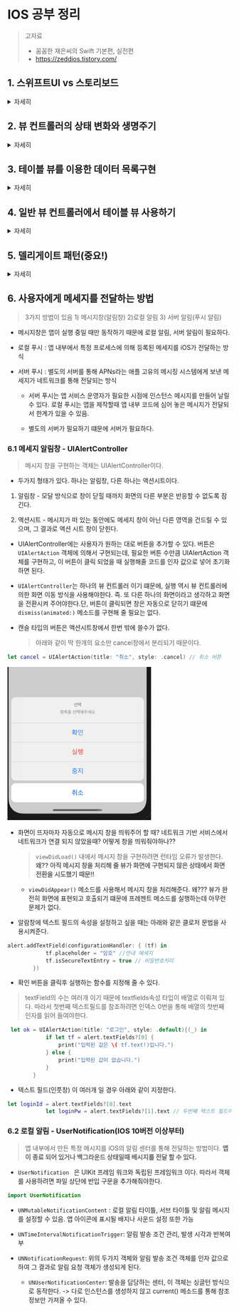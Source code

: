 

#  IOS 공부 정리

> 고자료 
>
> - 꼼꼼한 재은씨의 Swift 기본편, 실전편
> - https://zeddios.tistory.com/

## 1. 스위프트UI vs 스토리보드

<details>
<summary>자세히</summary>
	<div markdown="1">

1. xcode 11버전에선 이른바 SWIFT UI란 이름으로 새로운 방식의 디자인 인터페이스를 제공한다. 애플은 오랫동안 스토리보드 혹은 프로그래밍적으로 짤 수 있는 UI 방법 두 가지를 제공했다. SWIFT UI는 이 방식을 탈피하여, 나눠지는(쪼개지는) 화면 경험을 제공한다.

- 어떻게 레이아웃이 보이고 작동하는지에 대한 새로운 UI

- 실시간으로 Swift 코드 작성시 UI 미리보기를 제공함

2. #### UIKit -> SwiftUI

> Swift UI는 말 그대로 UI관련 프레임워크다. 그러므로 기존에 사용하고있던, 각각의 뷰 컨트롤러 클래스에 거의 들어가있던
>
> ```
> import UIKit
> ```
>
> 이 부분을
>
> ```
> import SwiftUI
> ```
>
> 로 바뀐다는 것을 의미한다. 그러므로 SwiftUI를 Import하게 될 경우 UI가 앞에 붙었던 애들이 다 탈락하고 새롭게 변한다.

3. 아직은 UIkit 즉 스토리보드가 많이 사용되는 추세이나 곧 SwiftUI로 넘어갈 것 같다.-> SwiftUI로 배우는게 더 나을 수도 있음. 하지만 이전버전을 고쳐야하기 때문에 둘다하기에는 많이 힘들다.

</div>
</details>

## 2. 뷰 컨트롤러의 상태 변화와 생명주기

<details>
<summary>자세히</summary>
	<div markdown="1">

![img](README.assets/1*etDLgjBamDJoiaM3_hie9A.png)

> 뷰 컨트롤러의 생명주기는 다음과 같이 나눌 수 있다. 

- Appearing: 뷰 컨트롤러가 스크린에 등장하기 시작한 순간부터 등장을 완료하기 직전까지의 상태, 다른 뷰 컨트롤러와 교차되기도함 
- Appeared : 뷰 컨트로럴가 완전히 등장한 상태
- Disappearing : 뷰 컨트롤러가 스크린에서 가려지기 시작해서 완전히 가려지기 직전의 상태, 또는 퇴장하기 시작해서 완전히 퇴장한 상태, 새로 등장하는 뷰 컨트롤러와 교차
- Disappeared : 뷰 컨트롤러가 스크린에서 완전히 가려졌거나 혹은 퇴장한 상태를 의미한다. 

### 중요 뷰 컨트롤러 함수들

- `viewWillAppear()`: 화면이 다시 등장하기 시작한상태(=Appearing)로 바뀌는 동안 뷰 컨트럴러는 앱 객체에 의해 이 메서드를 호출하고 주로

**화면이 등장할 때 마다 데이터를 갱신 해주고 싶다면 이 메소드를 override 해서 원하는 코드를 작성한다.**

- `ViewDidAppear` - 뷰 컨트롤러가 화면에 나타난 직후에 실행됩니다. 화면에 적용될 애니메이션을 그리거나 **API로 부터 정보를 받아와 화면을 업데이트 할 때 이곳에 로직을 위치시키면 좋습니다**. 왜냐하면 지나치게 빨리 애니메이션을 그리거나 API에서 정보를 받아와 뷰 컨트롤러를 업데이트 할 경우 화면에 반영되지 않습니다.
- `viewDidDisappear` - 뷰 컨트롤러가 화면에 나타난 직후에 실행된다.

![2613D13C58C64DE32C](README.assets/2613D13C58C64DE32C-7528197.jpeg)
</div>
</details> 

## 3.  테이블 뷰를 이용한 데이터 목록구현
<details>
<summary>자세히</summary>
	<div markdown="1">

- 내비게이션 컨트롤러를 선택하면 테이블 뷰 컨트롤러가 덤으로 추가된다.

- 테이블 뷰 오브젝트를 선택하고 [Editor] -> [Embed In] -> [Navigation Contoller] 방식으로 추가해도되지만 네비게이션 컨트롤러를 선택하면 TableView가 자동으로 따라온다.
- 주의할점! 처음에 설정된 뷰 컨트롤러를 삭제하면 initial View Controller를 반드시 지정해줘야한다. 

![image-20210403184655760](README.assets/image-20210403184655760.png){: width="100" height="100"}

- ListViewController.swift 

> 네비게이션 바에서 +를 클릭했을때 알람창이 뜨고 거기서 추가될 글을 작성할 수 있도록 만들고 싶다. 다음과 같이 구현

```swift
//
//  ListViewController.swift
//  Table-CellHeight
//
//  Created by 염성훈 on 2021/04/03.
//

import UIKit

class ListViewController : UITableViewController {
    // 테이블 뷰에 연결될 빈 배열을 정의해준다.
    var list = [String]()
    
    @IBAction func add(_ sender: Any) {
        
        let alert = UIAlertController(title: "목록 입력", message: "추가될 글을 작성해주세요.", preferredStyle: .alert)
        
        // 알림창에 입력 폼을 출력한다.
        alert.addTextField() { (tf) in
            tf.placeholder = "내용을 입력하세요"
        }
        // ok버튼 객체 생성
        let ok = UIAlertAction(title: "OK", style: .default){(_) in
            // 배열에 입력된 값을 추가 하고 테이블 갱신
            if let title = alert.textFields?[0].text {
                self.list.append(title)
                self.tableView.reloadData()
            }
        }
        
        
        // cancel 객체 생성
        let cancel = UIAlertAction(title: "취소", style: .cancel, handler: nil)
        
        // 알림창 객체에 버튼 객체를 등록한다.
        alert.addAction(ok)
        alert.addAction(cancel)
        
        self.present(alert, animated: false)
    }
    
    override func tableView(_ tableView: UITableView, numberOfRowsInSection section: Int) -> Int {
        return self.list.count
    }
    
    // 셀 안의 내용을 넣어주는 함수이다.
    override func tableView(_ tableView: UITableView, cellForRowAt indexPath: IndexPath) -> UITableViewCell {
        // "cell" 아이디를 가진 셀을 읽어온다. 없으면 UITableViewCell 인스턴스를 생성한다.
        // cell 아이디를 가진 셀을 읽어와 옵셔널 해제! 근대 그값이 nil 이면 UITaleVIewCell 인스턴스를 새로 생성해!
        let cell = tableView.dequeueReusableCell(withIdentifier: "cell") ?? UITableViewCell()
        cell.textLabel?.text = list[indexPath.row]
        
        // 셀의 기본 텍스트 레이블 행 수 제한을 없앤다. 별도로 속성을 지정해주지 않으면 글자가 아무리 길어도 한줄로만 표현된다. 0으로 하면 글자 길이에 따라 높이가 자동으로 늘어남
        cell.textLabel?.numberOfLines = 0
        
        return cell
    }
    
    // 셀 높이를 조절해줄 메소드 가로 행에 대한 정보를 인자 값으로 받고, 그 행의 높이를 얼마로 계산하여 반환해 줄지 정한다.
    override func tableView(_ tableView: UITableView, heightForRowAt indexPath: IndexPath) -> CGFloat {
        let row = self.list[indexPath.row]
        // 높이를 조절해 준다.
        let height = CGFloat(60 + (row.count / 30) * 20) // CGFloat는 메소드 반환 타입을 일치시켜줄 목적으로 사용한 객체이다.
        
        return height
    }   
}

```

- `UIAlertController` 객체를 먼저 형성해준다. 3번째 값이 알람창의 스타일을 결정하는 항목이다. `actionSheet` 와 `alert` 로 선택할 수 있다.
- `actionSheet`는 알림창 내부에 입력 필드를 넣을 경우 사용할 수 없다.
- `addTextField`은 입력 폼을 추가 하는 메소드를 추가한다. 클로저에 대한 이해 가 필요

- 알림창에 연결될 버튼 객체를 형성해줘야한다. 세 번째 인자 값을 사용하여 버튼 클릭에 대한 액션을 정의해 줄 수있다.

### 후행클로저

```swift
  let ok = UIAlertAction(title: "OK", style: .default){(_) in
            // 배열에 입력된 값을 추가 하고 테이블 갱신
            if let title =  alert.textFields?[0].text {
                self.list.append(title)
                self.tableView.reloadData()
            }
        }
```

- 이부분이 후행클로저 인데  `UIAlertAction` 클래스의 세번쨰 인자값을 사용하면 클릭했을때의 어떤 행동을 할지에 대한 것을 정의해 줄 수 있다. 

  저 부분이 이해가 안갔었는데 3번째 인자에 함수를 넣어 기능을 동작하게 해야하는데 저렇게 빼서 클로저 형식으로 넣어도 된다.



### Nil-Coalescing Operatior

- A ?? B

> 만약 A가 nil이 아닐 경우 옵셔널을 해제하고, nil일 경우 대신 B값을 사용하라는 말이다. 

```swift
override func tableView(_ tableView: UITableView, cellForRowAt indexPath: IndexPath) -> UITableViewCell {
        // "cell" 아이디를 가진 셀을 읽어온다. 없으면 UITableViewCell 인스턴스를 생성한다.
        // cell 아이디를 가진 셀을 읽어와 옵셔널 해제! 근대 그값이 nildㅣ면 UITaleVIewCell 인스턴스를 새로 생성해!
        let cell = tableView.dequeueReusableCell(withIdentifier: "cell") ?? UITableViewCell()
        cell.textLabel?.text = list[indexPath.row]
        return cell
        }
```

### 셀프 사이징 직접 높이값을 계산해서 맞추지 않아도 콘텐츠에 따라 자동으로 동적으로 높이를 결정해주는 것

```swift
  override func viewWillAppear(_ animated: Bool) {
        self.tableView.estimatedRowHeight = 50 // 대충의 높이값
        self.tableView.rowHeight = UITableView.automaticDimension
    }
```

- `viewWillAppear` :  뷰가 나타나기 직전에 호출된다. `viewDidload`랑은 다른 점이 있는데 앱의 완전한 초기화 작업은 `viewDidLoad`에서 처리해도 되지만 다른 뷰에서 갔다가 다시 돌아오는 상황에서는 viewWillAppear에서 해주면된다.

</div>
</details>

## 4. 일반 뷰 컨트롤러에서 테이블 뷰 사용하기

<details>
<summary>자세히</summary>
	<div markdown="1">

> 테이블 뷰 컨트롤러를 사용하게 되면 검색바 등의 UI를 단순히 테이블 뷰 위아래 추가하는 건 가능하지만 여러가지 뷰로 구서오디는 화면을 제작해야할 떄는 충분히 구현하기 어렵다. 따라서 일반 뷰 컨트롤러에서 테이블 뷰를 직접 구현하는 경우가 더욱 많다.

- 익스텐션 분리하기 : 델리게이트를 사용할때 같은 파일에서 extension을 쓰면 하나의 코드에서 작성하지 않고 델리게이트별, 메소드별로 코드를 구성할 수 있다.

```swift
// 테이블을 구성하기 위해 필요한 메소드를 정의한다.
extension ViewController: UITableViewDataSource {
    func tableView(_ tableView: UITableView, numberOfRowsInSection section: Int) -> Int {
        return 5
    }
    
    func tableView(_ tableView: UITableView, cellForRowAt indexPath: IndexPath) -> UITableViewCell {
        let cell = tableView.dequeueReusableCell(withIdentifier: "cell")!
        
        cell.textLabel?.text = "\(indexPath.row)번째 데이터 입니다."
        
        return cell
    }
    
}
// 테이블에서 발생하는 액션/이벤트와 관련된 메소드를 정의한다.
extension ViewController: UITableViewDelegate {
    func tableView(_ tableView: UITableView, didSelectRowAt indexPath: IndexPath) {
        NSLog("\(indexPath.row)번째 데이터가 클릭됨.")
    }
}

```

- 테이블 뷰 컨트롤러와의 차이점이 있는데 `override ` 가 없다는 것이다. 프로토콜에 대한 메소드를 직접 구현하는 것이기 때문에 재정의가 아니다.

- **반드시!!! 테이블 뷰를 상단 뷰 컨트롤러 아이콘으로 드래그해서 [dataSourced] 와 [delegate]에 연결해줘야한다.**

  - 델리게이트를 사용하는 객체가 추가되면 이들 객체가 필요한 메소드를 어디서 찾을 수 있는지에 대한 정보를 알려줘야하기 떄문이다.

  `self.tabeView.dataSource = self`, `self.tableView.delegate=self` 와 동일하다. 


</div>
</details>


## 5. 델리게이트 패턴(중요!)

<details>
<summary>자세히</summary>
	<div markdown="1">

> 위임자를 정한다는 의미이다. 

- 도대체 이게 무슨 소리인지 이해가가지 않았는데 결론은 `어떤 객체에 이벤트가 발생하면 내가 대신 처리할께` 라는 의미로 받아 들이면된다. 

- `textField.delegate=self` 여기서 self는 현재 클래스인 `ViewController`이다.

  즉 textField에 이벤트가 발생하면 `ViewController`에서 프로토콜에 따라 응답을 해준다는 의미이다.

```swift
// 프로토콜을 채택하는 작업을 한다. 
class ViewController: UIViewController, UITextFieldDelegate {

override func viewDidLoad() {
  super.viewDidLoad()
  textField.delegate = self
}
}
```

- `textFieldShouldReturn` 함수는 `UITextFieldDelegate` 안에 정의되어 있는 함수이다.
- 즉 이 동작을 **대신** 해줄 함수를 불러와 그 함수안에 우리가 하고 싶은 일을 **'구현'** 하면 된다. 

```swif
func textFieldShouldReturn(_ textField: UITextField) -> Bool {

        enteredLabel.text = textField.text

        return true

    }
```

</div>
</details>



## 6. 사용자에게 메세지를 전달하는 방법

> 3가지 방법이 있음 1) 메시지창(알림창) 2)로컬 알림 3) 서버 알림(푸시 알림)

- 메시지창은 앱이 실행 중일 때만 동작하기 때문에 로컬 알림, 서버 알림이 필요하다.

- 로컬 푸시 : 앱 내부에서 특정 프로세스에 의해 등록된 메세지를 iOS가 전달하는 방식

- 서버 푸시 : 별도의 서버를 통해 APNs라는 애플 고유의 메시징 시스템에게 보낸 메세지가 네트워크를 통해 전달되는 방식

  - 서버 푸시는 앱 서비스 운영자가 필요한 시점에 인스턴스 메시지를 만들어 날릴 수 있다. 로컬 푸시는 앱을 제작할때 앱 내부 코드에 심어 놓은 메시지가 전달되서 한계가 있을 수 있음. 

  - 별도의 서버가 필요하기 떄문에 서버가 필요하다.

### 6.1 메세지 알림창 - UIAlertController

> 메시지 창을 구현하는 객체는 UIAlertController이다.

- 두가지 형태가 있다. 하나는 알림창, 다른 하나는 액션시트이다.

1) 알림창 - 모달 방식으로 창이 닫힐 때까지 화면의 다른 부분은 반응할 수 없도록 잠긴다. 

2) 액션시트 - 메시지가 떠 있는 동안에도 메세지 창이 아닌 다른 영역을 건드릴 수 있으며, 그 결과로 액션 시트 창이 닫힌다. 

- UIAlertController에는 사용자가 원하는 대로 버튼을 추가할 수 있다. 버튼은 `UIAlertAction` 객체에 의해서 구현되는데, 필요한 버튼 수만큼 UIAlertAction 객체를 구현하고, 이 버튼이 클릭 되었을 때 실행해줄 코드를 인자 값으로 넣어 초기화 하면 된다. 

- `UIAlertController`는 하나의 뷰 컨트롤러 이기 떄문에, 실행 역시 뷰 컨트롤러에 의한 화면 이동 방식을 사용해야한다. 즉. 또 다른 하나의 화면이라고 생각하고 화면을 전환시켜 주어야한다.단, 버튼이 클릭되면 창은 자동으로 닫히기 떄문에 `dismiss(animated:)` 메소드를 구현해 줄 필요는 없다.

- 캔슬 타입의 버튼은 액션시트창에서 한번 밖에 쓸수가 없다.

  > 아래와 같이 딱 한개의 요소만 cancel창에서 분리되기 때문이다. 

```swift
let cancel = UIAlertAction(title: "취소", style: .cancel) // 취소 버튼
```

<img src="README.assets/image-20210405220752799.png" alt="image-20210405220752799" style="zoom:50%;" />



- 화면이 뜨자마자 자동으로 메시지 창을 띄워주어 할 때? 네트워크 기반 서비스에서 네트워크가 연결 되지 않았을때? 어떻게 창을 띄워줘야하나??

  > `viewDidLoad()` 내에서 메시지 창을 구현하려면 런타임 오류가 발생한다. **왜?? 아직 메시지 창을 처리해 줄 뷰가 화면에 구현되지 않은 상태에서 화면 전환을 시도했기 때문!!**

  - `viewDidAppear()` 메소드를 사용해서 메시지 창을 처리해준다. 왜??? 뷰가 완전히 화면에 표현되고 호출되기 떄문에 프레젠트 메소드를 실행하는데 아무런 문제가 없다. 

- 알람창에 텍스트 필드의 속성을 설정하고 싶을 때는 아래와 같은 클로저 문법을 사용시켜준다.

```swift
alert.addTextField(configurationHandler: { (tf) in
            tf.placeholder = "암호" //안내 메세지
            tf.isSecureTextEntry = true // 비밀번호처리
        })
```

- 확인 버튼을 클릭후 실행하는 함수를 지정해 줄 수 있다. 

> textField의 수는 여러개 이기 때문에 textfields속성 타입이 배열로 이뤄져 있다. 따라서 첫번째 텍스트필드를 참조하려면 인덱스 0번을 통해 배열의 첫번째 인자를 읽어 들여야한다.

```swift
 let ok = UIAlertAction(title: "로그인", style: .default){(_) in
            if let tf = alert.textFields?[0] {
                print("입력된 값은 \( tf.text!)입니다.")
            } else {
                print("입력된 값이 없습니다.")
            }
        }	
```

- 텍스트 필드(인풋창) 이 여러개 일 경우 아래와 같이 지정한다.

```swift
let loginId = alert.textFields?[0].text
            let loginPw = alert.textFields?[1].text // 두번째 텍스트 필드이기 떄문에 두번째 배열로 지정한다.
```



### 6.2 로컬 알림 - UserNotification(IOS 10버전 이상부터)

> 앱 내부에서 만든 특정 메시지를 iOS의 알림 센터를 통해 전달하는 방법이다. **앱이 종료 되어 있거나 백그라운드 상태일때 베시지를 전달 할 수 있다.**

- `UserNotification ` 은 UIKit 프레임 워크와 독립된 프레임워크 이다. 따라서 객체를 사용하려면 파일 상단에 반입 구문을 추가해줘야한다.

```swift
import UserNotification
```

- `UNMutableNotificationContent` : 로컬 알림 타이틀, 서브 타이틀 및 알림 메시지를 설정할 수 있음. 앱 아이콘에 표시될 배지나 사운드 설정 또한 가능
- `UNTimeIntervalNotificationTrigger`: 알림 발송 조건 관리, 발생 시각과 반복여부

- `UNNotificationRequest`: 위의 두가지 객체와 알림 발송 조건 객체를 인자 값으로 하여 그 결과로 알림 요청 객체가 생성되게 된다. 
  - `UNUserNotificationCenter`: 발송을 담당하는 센터, 이 객체는 싱글턴 방식으로 동작한다. -> 다로 인스턴스를 생성하지 않고 current() 메소드를 통해 참조 정보만 가져올 수 있다. 